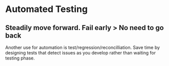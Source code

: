 # Automated Testing
## Steadily move forward. Fail early &gt; No need to go back

Another use for automation is test/regression/reconcilliation. Save time by designing tests that detect issues as you develop rather than waiting for testing phase.

